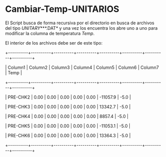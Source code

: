 # Cambiar-Temp-UNITARIOS

El Script busca de forma recursiva por el directorio en busca de archivos del tipo *UNITARY****.DAT* y una vez los encuentra los abre uno a uno para modificar la columna de temperatura *Temp*.

El interior de los archivos debe ser de este tipo:

+----------+----------+----------+----------+----------+----------+----------+----------+

| Column1  |  Column2 | Column3  |  Column4 |  Column5 |  Column6 |  Column7 |   Temp   |

+----------+----------+----------+----------+----------+----------+----------+----------+

| PRE-CHK2 |     0.00 |     0.00 |     0.00 |     0.00 |     0.00 | -11057.9 |     -5.0 |

| PRE-CHK3 |     0.00 |     0.00 |     0.00 |     0.00 |     0.00 |  13342.7 |     -5.0 |

| PRE-CHK4 |     0.00 |     0.00 |     0.00 |     0.00 |     0.00 |   8857.4 |     -5.0 |

| PRE-CHK5 |     0.00 |     0.00 |     0.00 |     0.00 |     0.00 | -11053.1 |     -5.0 |

| PRE-CHK6 |     0.00 |     0.00 |     0.00 |     0.00 |     0.00 |  13364.3 |     -5.0 |

+----------+----------+----------+----------+----------+----------+----------+----------+
